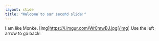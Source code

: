 ```yaml
---
layout: slide
title: "Welcome to our second slide!"
---
```

I am like Monke.
[img]https://i.imgur.com/Wr0mwBJ.jpg[/img]
Use the left arrow to go back!

